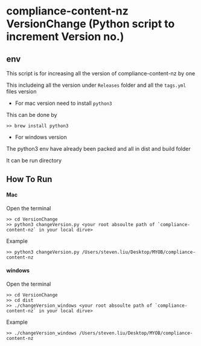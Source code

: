 # compliance-content-nz VersionChange (Python script to increment Version no.)

## env

This script is for increasing all the version of compliance-content-nz by one

This includeing all the version under `Releases` folder and all the `tags.yml` files version

* For mac version need to install `python3` 

This can be done by 

```
>> brew install python3
```

* For windows version 

The python3 env have already been packed and all in dist and build folder

It can be run directory


## How To Run


####  Mac

Open the terminal

```
>> cd VersionChange
>> python3 changeVersion.py <your root absoulte path of `compliance-content-nz` in your local dirve>
```

Example

```
>> python3 changeVersion.py /Users/steven.liu/Desktop/MYOB/compliance-content-nz
```

#### windows 

Open the terminal

```
>> cd VersionChange
>> cd dist
>> ./changeVersion_windows <your root absoulte path of `compliance-content-nz` in your local dirve>
```
Example 

```
>> ./changeVersion_windows /Users/steven.liu/Desktop/MYOB/compliance-content-nz
```



